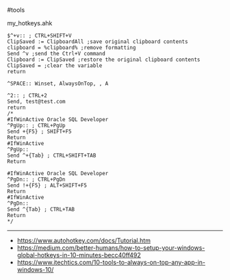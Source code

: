 #tools 

my_hotkeys.ahk
```
$^+v:: ; CTRL+SHIFT+V
ClipSaved := ClipboardAll ;save original clipboard contents
clipboard = %clipboard% ;remove formatting
Send ^v ;send the Ctrl+V command
Clipboard := ClipSaved ;restore the original clipboard contents
ClipSaved = ;clear the variable
return

^SPACE:: Winset, AlwaysOnTop, , A

^2:: ; CTRL+2
Send, test@test.com
return
/*
#IfWinActive Oracle SQL Developer
^PgUp:: ; CTRL+PgUp
Send +{F5} ; SHIFT+F5
Return
#IfWinActive
^PgUp::
Send ^+{Tab} ; CTRL+SHIFT+TAB
Return

#IfWinActive Oracle SQL Developer
^PgDn:: ; CTRL+PgDn
Send !+{F5} ; ALT+SHIFT+F5
Return
#IfWinActive
^PgDn::
Send ^{Tab} ; CTRL+TAB
Return
*/
```

---
- https://www.autohotkey.com/docs/Tutorial.htm
- https://medium.com/better-humans/how-to-setup-your-windows-global-hotkeys-in-10-minutes-becc40ff492
- https://www.itechtics.com/10-tools-to-always-on-top-any-app-in-windows-10/